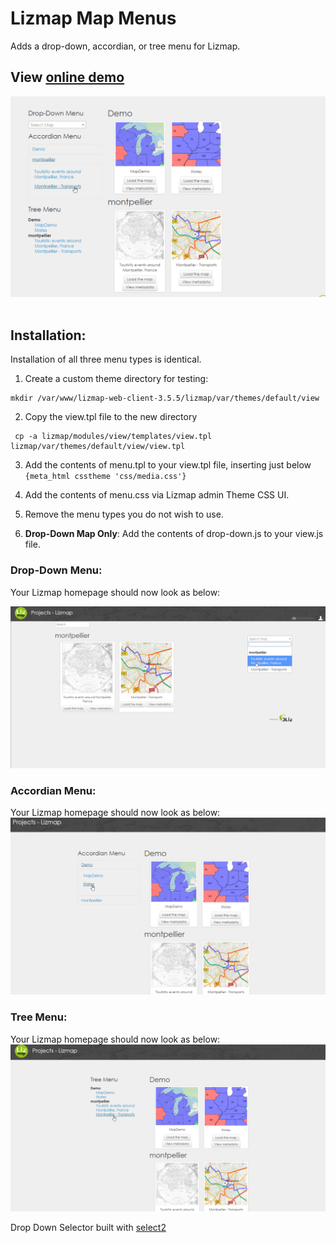 # Lizmap Map Menus

Adds a drop-down, accordian, or tree menu for Lizmap.

## View [online demo](https://lizmap-demo.acugis.com)

![alt text](images/Lizmap-Map-Menus.png)<br/><br/>






## Installation: 

Installation of all three menu types is identical.

1. Create a custom theme directory for testing:

```console  
mkdir /var/www/lizmap-web-client-3.5.5/lizmap/var/themes/default/view
```
2. Copy the view.tpl file to the new directory
```console
 cp -a lizmap/modules/view/templates/view.tpl lizmap/var/themes/default/view/view.tpl
```

3. Add the contents of menu.tpl to your view.tpl file, inserting just below <code>{meta_html csstheme 'css/media.css'}</code>

4. Add the contents of menu.css via Lizmap admin Theme CSS UI.

5. Remove the menu types you do not wish to use.

6. <b>Drop-Down Map Only</b>:  Add the contents of drop-down.js to your view.js file.

### Drop-Down Menu: 

Your Lizmap homepage should now look as below: <br/>

![alt text](images/Lizmap-Verify-Menu.png)


### Accordian Menu: 

Your Lizmap homepage should now look as below: <br/>
![alt text](images/Lizmap-Accordian-Menu.png)


### Tree Menu: 

Your Lizmap homepage should now look as below: <br/>
![alt text](images/Lizmap-Tree-Menu.png)


Drop Down Selector built with [select2](https://select2.org)











